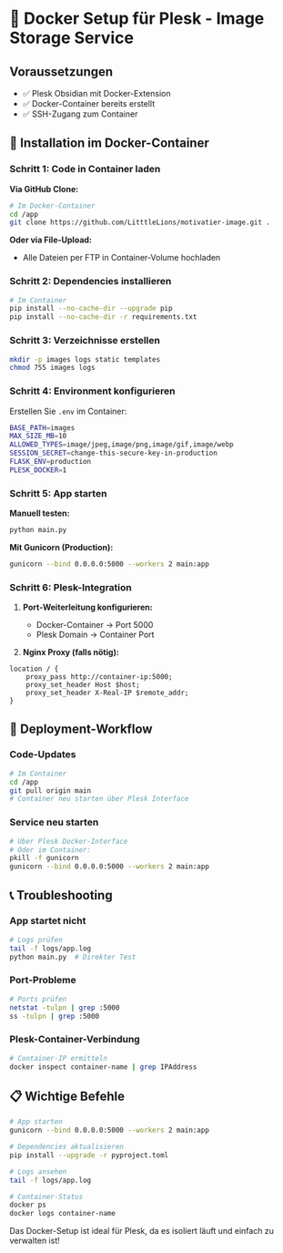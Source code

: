 
# 🐳 Docker Setup für Plesk - Image Storage Service

## Voraussetzungen
- ✅ Plesk Obsidian mit Docker-Extension
- ✅ Docker-Container bereits erstellt
- ✅ SSH-Zugang zum Container

## 🚀 Installation im Docker-Container

### Schritt 1: Code in Container laden

**Via GitHub Clone:**
```bash
# Im Docker-Container
cd /app
git clone https://github.com/LitttleLions/motivatier-image.git .
```

**Oder via File-Upload:**
- Alle Dateien per FTP in Container-Volume hochladen

### Schritt 2: Dependencies installieren

```bash
# Im Container
pip install --no-cache-dir --upgrade pip
pip install --no-cache-dir -r requirements.txt
```

### Schritt 3: Verzeichnisse erstellen

```bash
mkdir -p images logs static templates
chmod 755 images logs
```

### Schritt 4: Environment konfigurieren

Erstellen Sie `.env` im Container:
```bash
BASE_PATH=images
MAX_SIZE_MB=10
ALLOWED_TYPES=image/jpeg,image/png,image/gif,image/webp
SESSION_SECRET=change-this-secure-key-in-production
FLASK_ENV=production
PLESK_DOCKER=1
```

### Schritt 5: App starten

**Manuell testen:**
```bash
python main.py
```

**Mit Gunicorn (Production):**
```bash
gunicorn --bind 0.0.0.0:5000 --workers 2 main:app
```

### Schritt 6: Plesk-Integration

1. **Port-Weiterleitung konfigurieren:**
   - Docker-Container → Port 5000
   - Plesk Domain → Container Port

2. **Nginx Proxy (falls nötig):**
```nginx
location / {
    proxy_pass http://container-ip:5000;
    proxy_set_header Host $host;
    proxy_set_header X-Real-IP $remote_addr;
}
```

## 🔄 Deployment-Workflow

### Code-Updates
```bash
# Im Container
cd /app
git pull origin main
# Container neu starten über Plesk Interface
```

### Service neu starten
```bash
# Über Plesk Docker-Interface
# Oder im Container:
pkill -f gunicorn
gunicorn --bind 0.0.0.0:5000 --workers 2 main:app
```

## 📞 Troubleshooting

### App startet nicht
```bash
# Logs prüfen
tail -f logs/app.log
python main.py  # Direkter Test
```

### Port-Probleme
```bash
# Ports prüfen
netstat -tulpn | grep :5000
ss -tulpn | grep :5000
```

### Plesk-Container-Verbindung
```bash
# Container-IP ermitteln
docker inspect container-name | grep IPAddress
```

## 📋 Wichtige Befehle

```bash
# App starten
gunicorn --bind 0.0.0.0:5000 --workers 2 main:app

# Dependencies aktualisieren
pip install --upgrade -r pyproject.toml

# Logs ansehen
tail -f logs/app.log

# Container-Status
docker ps
docker logs container-name
```

Das Docker-Setup ist ideal für Plesk, da es isoliert läuft und einfach zu verwalten ist!
